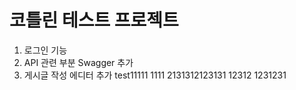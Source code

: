 # 코틀린 테스트 프로젝트
1. 로그인 기능
2. API 관련 부분 Swagger 추가
3. 게시글 작성 에디터 추가
test11111
1111
2131312123131
12312
1231231
